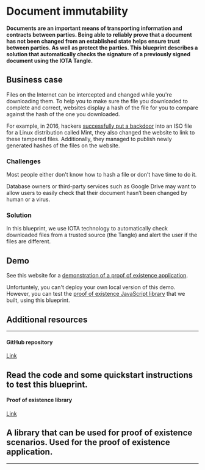 # Document immutability

**Documents are an important means of transporting information and contracts between parties. Being able to reliably prove that a document has not been changed from an established state helps ensure trust between parties. As well as protect the parties. This blueprint describes a solution that automatically checks the signature of a previously signed document using the IOTA Tangle.**

## Business case

Files on the Internet can be intercepted and changed while you're downloading them. To help you to make sure the file you downloaded to complete and correct, websites display a hash of the file for you to compare against the hash of the one you downloaded.

For example, in 2016, hackers [successfully put a backdoor](https://blog.linuxmint.com/?p=2994) into an ISO file for a Linux distribution called Mint, they also changed the website to link to these tampered files. Additionally, they managed to publish newly generated hashes of the files on the website.

### Challenges

Most people either don't know how to hash a file or don't have time to do it.

Database owners or third-party services such as Google Drive may want to allow users to easily check that their document hasn’t been changed by human or a virus.

### Solution

In this blueprint, we use IOTA technology to automatically check downloaded files from a trusted source (the Tangle) and alert the user if the files are different.

## Demo

See this website for a [demonstration of a proof of existence application](https://iota-poex.dag.sh/).

Unfortuntely, you can't deploy your own local version of this demo. However, you can test the [proof of existence JavaScript library](root://proof-of-existence/1.0/overview.md) that we built, using this blueprint.

## Additional resources

---------------
#### GitHub repository ####
[Link](https://github.com/iotaledger/poc-document-immutable-blueprint)

Read the code and some quickstart instructions to test this blueprint.
---
#### Proof of existence library ####
[Link](https://www.npmjs.com/package/@iota/poex-tool)

A library that can be used for proof of existence scenarios. Used for the proof of existence application.
---
---------------
